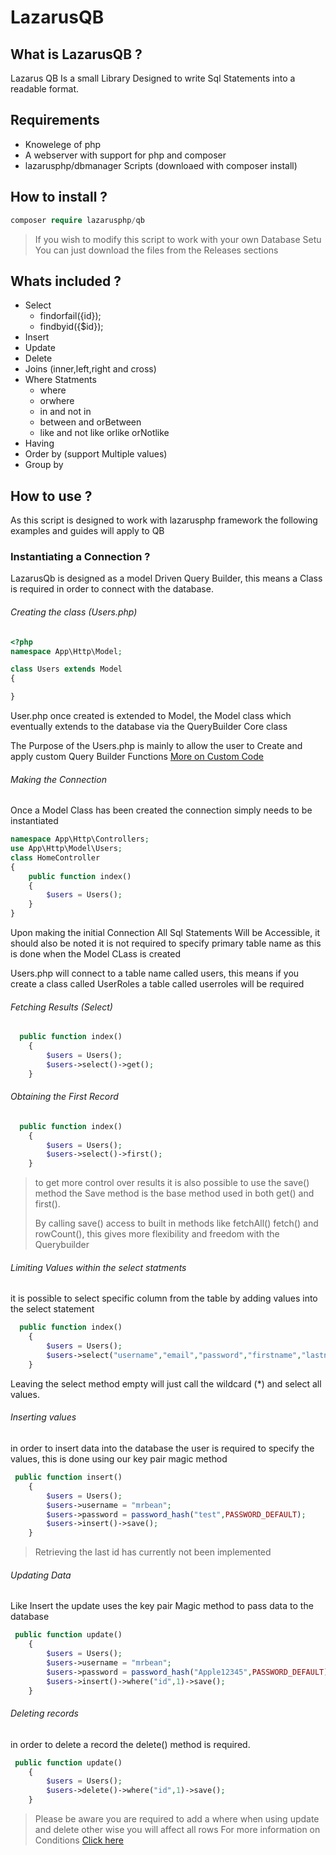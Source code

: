 # LazarusQB

## What is LazarusQB ? 
Lazarus QB Is a small Library Designed to write Sql Statements into a readable format.

## Requirements

* Knowelege of php
* A webserver with support for php and composer
* lazarusphp/dbmanager Scripts (downloaed with composer install)

## How to install ?

```php
composer require lazarusphp/qb
```
> If you wish to modify this script to work with your own Database Setu
> You can just download the files from the Releases sections
>

## Whats included ? 

* Select
  * findorfail({id});
  * findbyid({$id});
* Insert
* Update
* Delete
* Joins (inner,left,right and cross)
* Where Statments
  * where
  * orwhere
  * in and not in
  * between and orBetween
  * like and not like orlike orNotlike
* Having
* Order by (support Multiple values)
* Group by

## How to use ?
As this script is designed to work with lazarusphp framework the following examples and guides will apply to QB

### Instantiating a Connection ?
LazarusQb is designed as a model Driven Query Builder, this means a Class is required in order to connect with the database.

###### Creating the class (Users.php)
```php
<?php
namespace App\Http\Model;

class Users extends Model
{

}
```

User.php once created is extended to Model, the Model class which eventually extends to the database via the QueryBuilder Core class

The Purpose of the Users.php is mainly to allow the user to Create and apply custom Query Builder Functions [More on Custom Code](#home)

###### Making the Connection
Once a Model Class has been created the connection simply needs to be instantiated

```php
namespace App\Http\Controllers;
use App\Http\Model\Users;
class HomeController
{
    public function index()
    {
        $users = Users();
    }
}

```
Upon making the initial Connection All Sql Statements Will be Accessible, it should also be noted it is not required to specify primary table name as this is done when the Model CLass is created

Users.php will connect to a table name called users, this means if you create a class called UserRoles a table called userroles will be required

###### Fetching Results (Select)
```php
  public function index()
    {
        $users = Users();
        $users->select()->get();
    }
```
###### Obtaining the First Record
```php
  public function index()
    {
        $users = Users();
        $users->select()->first();
    }
```
> to get more control over results it is also possible to use the save() method
> the Save method is the base method used in both get() and first().
> 
> By calling save() access to built in methods like fetchAll() fetch() and rowCount(), this gives more flexibility and freedom with the Querybuilder

###### Limiting Values within the select statments
it is possible to select specific column from the table by adding values into the select statement

```php
  public function index()
    {
        $users = Users();
        $users->select("username","email","password","firstname","lastname")->get();
    }
```
Leaving the select method empty will just call the wildcard (*) and select all values.

###### Inserting values
in order to insert data into the database the user is required to specify the values, this is done using our key pair magic method
```php
 public function insert()
    {
        $users = Users();
        $users->username = "mrbean";
        $users->password = password_hash("test",PASSWORD_DEFAULT);
        $users->insert()->save();
    }
```
> Retrieving the last id has currently not been implemented

###### Updating Data

Like Insert the update uses the key pair Magic method to pass data to the database
```php
 public function update()
    {
        $users = Users();
        $users->username = "mrbean";
        $users->password = password_hash("Apple12345",PASSWORD_DEFAULT);
        $users->insert()->where("id",1)->save();
    }
```

###### Deleting records
in order to delete a record the delete() method is required.
```php
 public function update()
    {
        $users = Users();
        $users->delete()->where("id",1)->save();
    }
```

> Please be aware you are required to add a where when using update and delete other wise you will affect all rows
For more information on Conditions [Click here](https://github.com/Lazarusphp/orm/tree/main/src/Traits/Conditions)



